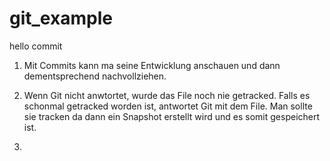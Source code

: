 # git_example

hello commit

1. Mit Commits kann ma seine Entwicklung anschauen und dann dementsprechend nachvollziehen.

2.  Wenn Git nicht anwtortet, wurde das File noch nie getracked. Falls es schonmal getracked worden ist, antwortet Git mit dem File. Man sollte sie tracken da dann ein Snapshot erstellt wird und es somit gespeichert ist.

3.